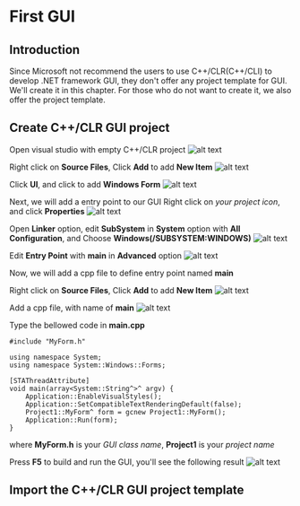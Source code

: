 # First GUI
[Chocolately]: https://chocolatey.org/
## Introduction

Since Microsoft not recommend the users to use C++/CLR(C++/CLI) to develop .NET framework GUI, they
don't offer any project template for GUI. We'll create it in this chapter. For those who do
not want to create it, we also offer the project template.

## Create C++/CLR GUI project

[CreateProject]:(/doc/Ch1/img/1-2-1.jpg)
[AddNewItem]:(/doc/Ch1/img/1-2-2.jpg)
[AddWinForm]:(/doc/Ch1/img/1-2-3.jpg)
[ClickProps]:(/doc/Ch1/img/1-2-4.jpg)
[SubSystem]:(/doc/Ch1/img/1-2-5.jpg)
[EntryPoint]:(/doc/Ch1/img/1-2-6.jpg)
[AddNewItem2]:(/doc/Ch1/img/1-2-7.jpg)
[CppMain]:(/doc/Ch1/img/1-2-8.jpg)
[WinForm]:(/doc/Ch1/img/1-2-9.jpg)

Open visual studio with empty C++/CLR project
![alt text][CreateProject]

Right click on **Source Files**, Click **Add** to add **New Item**
![alt text][AddNewItem]

Click **UI**, and click to add **Windows Form**
![alt text][AddWinForm]

Next, we will add a entry point to our GUI
Right click on *your project icon*, and click **Properties**
![alt text][ClickProps]

Open **Linker** option, edit **SubSystem** in **System** option with **All Configuration**,
and Choose **Windows(/SUBSYSTEM:WINDOWS)**
![alt text][SubSystem]

Edit **Entry Point** with **main** in **Advanced** option
![alt text][EntryPoint]

Now, we will add a cpp file to define entry point named **main**

Right click on **Source Files**, Click **Add** to add **New Item**
![alt text][AddNewItem2]

Add a cpp file, with name of **main**
![alt text][CppMain]

Type the bellowed code in **main.cpp**
    
    #include "MyForm.h"
    
    using namespace System;
    using namespace System::Windows::Forms;
    
    [STAThreadAttribute]
    void main(array<System::String^>^ argv) {
        Application::EnableVisualStyles();
        Application::SetCompatibleTextRenderingDefault(false);
        Project1::MyForm^ form = gcnew Project1::MyForm();
        Application::Run(form);
    }

where **MyForm.h** is your *GUI class name*, **Project1** is your *project name*
    
Press **F5** to build and run the GUI, you'll see the following result
![alt text][WinForm]

## Import the C++/CLR GUI project template




